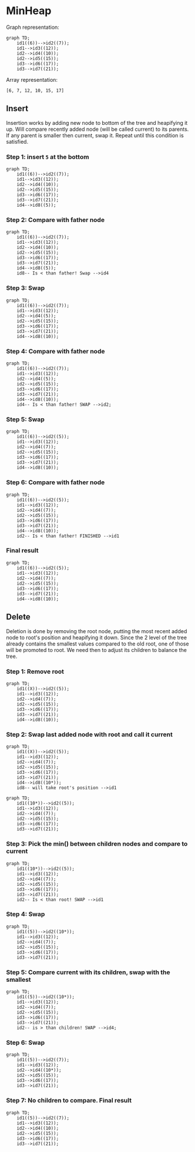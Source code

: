 # MinHeap

Graph representation:

```mermaid
graph TD;
    id1((6))-->id2((7));
    id1-->id3((12));
    id2-->id4((10));
    id2-->id5((15));
    id3-->id6((17));
    id3-->id7((21));
```

Array representation:

`[6, 7, 12, 10, 15, 17]`

## Insert
Insertion works by adding new node to bottom of the tree and heapifying it up.
Will compare recently added node (will be called current) to its parents. If any parent is smaller then current, swap it. Repeat until this condition is satisfied.

### Step 1: insert `5` at the bottom
```mermaid
graph TD;
    id1((6))-->id2((7));
    id1-->id3((12));
    id2-->id4((10));
    id2-->id5((15));
    id3-->id6((17));
    id3-->id7((21));
    id4-->id8((5));
```
### Step 2: Compare with father node
```mermaid
graph TD;
    id1((6))-->id2((7));
    id1-->id3((12));
    id2-->id4((10));
    id2-->id5((15));
    id3-->id6((17));
    id3-->id7((21));
    id4-->id8((5));
    id8-- Is < than father! Swap -->id4
```
### Step 3: Swap
```mermaid
graph TD;
    id1((6))-->id2((7));
    id1-->id3((12));
    id2-->id4((5));
    id2-->id5((15));
    id3-->id6((17));
    id3-->id7((21));
    id4-->id8((10));
```
### Step 4: Compare with father node
```mermaid
graph TD;
    id1((6))-->id2((7));
    id1-->id3((12));
    id2-->id4((5));
    id2-->id5((15));
    id3-->id6((17));
    id3-->id7((21));
    id4-->id8((10));
    id4-- Is < than father! SWAP -->id2;
```
### Step 5: Swap
```mermaid
graph TD;
    id1((6))-->id2((5));
    id1-->id3((12));
    id2-->id4((7));
    id2-->id5((15));
    id3-->id6((17));
    id3-->id7((21));
    id4-->id8((10));
```
### Step 6: Compare with father node
```mermaid
graph TD;
    id1((6))-->id2((5));
    id1-->id3((12));
    id2-->id4((7));
    id2-->id5((15));
    id3-->id6((17));
    id3-->id7((21));
    id4-->id8((10));
    id2-- Is < than father! FINISHED -->id1
```
### Final result
```mermaid
graph TD;
    id1((6))-->id2((5));
    id1-->id3((12));
    id2-->id4((7));
    id2-->id5((15));
    id3-->id6((17));
    id3-->id7((21));
    id4-->id8((10));
```

## Delete
Deletion is done by removing the root node, putting the most recent added node to root's position and heapifying it down. Since the 2 level of the tree already contains the smallest values compared to the old root, one of those will be promoted to root. We need then to adjust its children to balance the tree.

### Step 1: Remove root
```mermaid
graph TD;
    id1((X))-->id2((5));
    id1-->id3((12));
    id2-->id4((7));
    id2-->id5((15));
    id3-->id6((17));
    id3-->id7((21));
    id4-->id8((10));
```
### Step 2: Swap last added node with root and call it current
```mermaid
graph TD;
    id1((X))-->id2((5));
    id1-->id3((12));
    id2-->id4((7));
    id2-->id5((15));
    id3-->id6((17));
    id3-->id7((21));
    id4-->id8((10*));
    id8-- will take root's position -->id1
```
```mermaid
graph TD;
    id1((10*))-->id2((5));
    id1-->id3((12));
    id2-->id4((7));
    id2-->id5((15));
    id3-->id6((17));
    id3-->id7((21));
```
### Step 3: Pick the min() between children nodes and compare to current
```mermaid
graph TD;
    id1((10*))-->id2((5));
    id1-->id3((12));
    id2-->id4((7));
    id2-->id5((15));
    id3-->id6((17));
    id3-->id7((21));
    id2-- Is < than root! SWAP -->id1
```
### Step 4: Swap
```mermaid
graph TD;
    id1((5))-->id2((10*));
    id1-->id3((12));
    id2-->id4((7));
    id2-->id5((15));
    id3-->id6((17));
    id3-->id7((21));
```
### Step 5: Compare current with its children, swap with the smallest
```mermaid
graph TD;
    id1((5))-->id2((10*));
    id1-->id3((12));
    id2-->id4((7));
    id2-->id5((15));
    id3-->id6((17));
    id3-->id7((21));
    id2-- is > than children! SWAP -->id4;
```
### Step 6: Swap
```mermaid
graph TD;
    id1((5))-->id2((7));
    id1-->id3((12));
    id2-->id4((10*));
    id2-->id5((15));
    id3-->id6((17));
    id3-->id7((21));
```
### Step 7: No children to compare. Final result
```mermaid
graph TD;
    id1((5))-->id2((7));
    id1-->id3((12));
    id2-->id4((10));
    id2-->id5((15));
    id3-->id6((17));
    id3-->id7((21));
```
